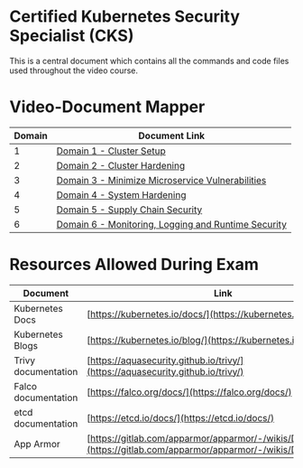 # Certified Kubernetes Security Specialist (CKS)

This is a central document which contains all the commands and code files used throughout the video course.

# Video-Document Mapper

| Domain | Document Link |
| ------ | ------ |
| 1 | [Domain 1 - Cluster Setup][PlDa] |
| 2 | [Domain 2 - Cluster Hardening][PlDb] |
| 3 | [Domain 3 - Minimize Microservice Vulnerabilities][PlDc]
| 4 | [Domain 4 - System Hardening][PlDe] |
| 5 | [Domain 5 - Supply Chain Security][PlDf] |
| 6 | [Domain 6 - Monitoring, Logging and Runtime Security][PlDg] |

# Resources Allowed During Exam

| Document | Link |
| ------ | ------ |
| Kubernetes Docs | [https://kubernetes.io/docs/](https://kubernetes.io/docs/) |
| Kubernetes Blogs | [https://kubernetes.io/blog/](https://kubernetes.io/blog/) |
| Trivy documentation | [https://aquasecurity.github.io/trivy/](https://aquasecurity.github.io/trivy/) |
| Falco documentation | [https://falco.org/docs/](https://falco.org/docs/) |
| etcd documentation | [https://etcd.io/docs/](https://etcd.io/docs/) |
| App Armor | [https://gitlab.com/apparmor/apparmor/-/wikis/Documentation](https://gitlab.com/apparmor/apparmor/-/wikis/Documentation) |




   [PlDa]: <https://github.com/zealvora/certified-kubernetes-security-specialist/tree/master/domain-1-cluster-setup>
   [PlDb]: <https://github.com/zealvora/certified-kubernetes-security-specialist/tree/master/domain-2-cluster-hardening>
   [PlDc]: <https://github.com/zealvora/certified-kubernetes-security-specialist/tree/master/domain-3-minimize-microservice-vulnerability>
   [PlDe]: <https://github.com/zealvora/certified-kubernetes-security-specialist/tree/master/domain-4-system-hardening>
   [PlDf]: <https://github.com/zealvora/certified-kubernetes-security-specialist/tree/master/domain-5-supply-chain-security>
   [PlDg]: <https://github.com/zealvora/certified-kubernetes-security-specialist/tree/master/domain-6-monitor-log-runtimesec>
